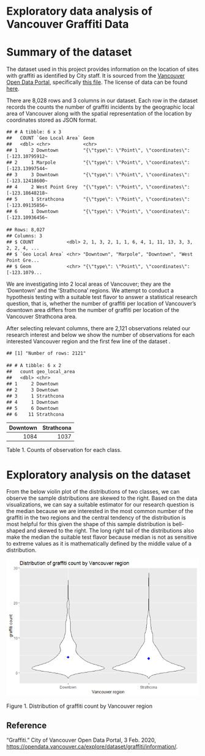 Exploratory data analysis of Vancouver Graffiti Data
================

# Summary of the dataset

The dataset used in this project provides information on the location of
sites with graffiti as identified by City staff. It is sourced from the
[Vancouver Open Data Portal](https://opendata.vancouver.ca/pages/home/),
specifically [this
file](https://opendata.vancouver.ca/explore/dataset/graffiti/information/).
The license of data can be found
[here](https://opendata.vancouver.ca/pages/licence/).

There are 8,028 rows and 3 columns in our dataset. Each row in the
dataset records the counts the number of graffiti incidents by the
geographic local area of Vancouver along with the spatial representation
of the location by coordinates stored as JSON format.

    ## # A tibble: 6 x 3
    ##   COUNT `Geo Local Area` Geom                                                   
    ##   <dbl> <chr>            <chr>                                                  
    ## 1     2 Downtown         "{\"type\": \"Point\", \"coordinates\": [-123.10795912~
    ## 2     1 Marpole          "{\"type\": \"Point\", \"coordinates\": [-123.13997544~
    ## 3     3 Downtown         "{\"type\": \"Point\", \"coordinates\": [-123.12418600~
    ## 4     2 West Point Grey  "{\"type\": \"Point\", \"coordinates\": [-123.18648218~
    ## 5     1 Strathcona       "{\"type\": \"Point\", \"coordinates\": [-123.09135856~
    ## 6     1 Downtown         "{\"type\": \"Point\", \"coordinates\": [-123.10936456~

    ## Rows: 8,027
    ## Columns: 3
    ## $ COUNT            <dbl> 2, 1, 3, 2, 1, 1, 6, 4, 1, 11, 13, 3, 3, 2, 2, 4, ...
    ## $ `Geo Local Area` <chr> "Downtown", "Marpole", "Downtown", "West Point Gre...
    ## $ Geom             <chr> "{\"type\": \"Point\", \"coordinates\": [-123.1079...

We are investigating into 2 local areas of Vancouver; they are the
‘Downtown’ and the ‘Strathcona’ regions. We attempt to conduct a
hypothesis testing with a suitable test flavor to answer a statistical
research question, that is, whether the number of graffiti per location
of Vancouver’s downtown area differs from the number of graffiti per
location of the Vancouver Strathcona area.

After selecting relevant columns, there are 2,121 observations related
our research interest and below we show the number of observations for
each interested Vancouver region and the first few line of the dataset .

    ## [1] "Number of rows: 2121"

    ## # A tibble: 6 x 2
    ##   count geo_local_area
    ##   <dbl> <chr>         
    ## 1     2 Downtown      
    ## 2     3 Downtown      
    ## 3     1 Strathcona    
    ## 4     1 Downtown      
    ## 5     6 Downtown      
    ## 6    11 Strathcona

| Downtown | Strathcona |
|---------:|-----------:|
|     1084 |       1037 |

Table 1. Counts of observation for each class.

# Exploratory analysis on the dataset

From the below violin plot of the distributions of two classes, we can
observe the sample distributions are skewed to the right. Based on the
data visualizations, we can say a suitable estimator for our research
question is the median because we are interested in the most common
number of the graffiti in the two regions and the central tendency of
the distribution is most helpful for this given the shape of this sample
distribution is bell-shaped and skewed to the right. The long right tail
of the distributions also make the median the suitable test flavor
because median is not as sensitive to extreme values as it is
mathematically defined by the middle value of a distribution.

![](eda_files/figure-gfm/eda-1.png)<!-- -->

Figure 1. Distribution of graffiti count by Vancouver region

## Reference

“Graffiti.” City of Vancouver Open Data Portal, 3 Feb. 2020,
<https://opendata.vancouver.ca/explore/dataset/graffiti/information/>.
